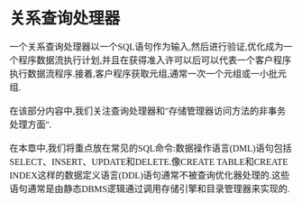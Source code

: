# 关系查询处理器
<font face="微软雅黑" size="3px">

一个关系查询处理器以一个SQL语句作为输入,然后进行验证,优化成为一个程序数据流执行计划,并且在获得准入许可以后可以代表一个客户程序执行数据流程序.接着,客户程序获取元组,通常一次一个元组或一小批元组.<br><br>
在该部分内容中,我们关注查询处理器和"存储管理器访问方法的非事务处理方面".<br><br>
在本章中,我们将重点放在常见的SQL命令:数据操作语言(DML)语句包括SELECT、INSERT、UPDATE和DELETE.像CREATE TABLE和CREATE INDEX这样的数据定义语言(DDL)语句通常不被查询优化器处理的.这些语句通常是由静态DBMS逻辑通过调用存储引擎和目录管理器来实现的.
